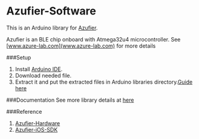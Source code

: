 # Azufier-Software

This is an Arduino library for [Azufier](www.azure-lab.com).

Azufier is an BLE chip onboard with Atmega32u4 microcontroller. See [www.azure-lab.com](www.azure-lab.com) for more details

###Setup
1. Install [Arduino IDE](https://www.arduino.cc/en/Main/Software).
2. Download needed file.
3. Extract it and put the extracted files in Arduino libraries directory.[Guide here](https://www.arduino.cc/en/Guide/Libraries#toc5)

###Documentation
See more library details at [here](www.azure-lab/documentation.html)

###Reference
1. [Azufier-Hardware]()
2. [Azufier-iOS-SDK]()
